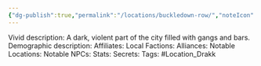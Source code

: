 ```yaml
---
{"dg-publish":true,"permalink":"/locations/buckledown-row/","noteIcon":""}
---
```


Vivid description: A dark, violent part of the city filled with gangs and bars.
Demographic description: 
Affiliates: 
Local Factions: 
Alliances: 
Notable Locations: 
Notable NPCs: 
Stats: 
Secrets: 
Tags: #Location_Drakk 